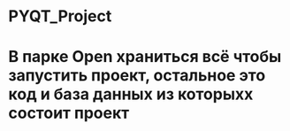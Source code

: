 # PYQT_Project

# В парке Open храниться всё чтобы запустить проект, остальное это код и база данных из которыхх состоит проект
